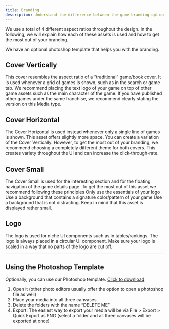 ```yaml
---
title: Branding
description: Understand the difference between the game branding options and how to create them
---
```


We use a total of 4 different aspect ratios throughout the design. In the following, we will explain how each of these assets is used and how to get the most out of your branding. 

We have an optional photoshop template that helps you with the branding.

## Cover Vertically
This cover resembles the aspect ratio of a “traditional” game/book cover. It is used whenever a grid of games is shown, such as in the search or game tab. We recommend placing the text logo of your game on top of other game assets such as the main character of the game. If you have published other games under the same franchise, we recommend clearly stating the version on this Media type.

## Cover Horizontal
The Cover Horizontal is used instead whenever only a single line of games is shown. This asset offers slightly more space. You can create a variation of the Cover Vertically. However, to get the most out of your branding, we recommend choosing a completely different theme for both covers. This creates variety throughout the UI and can increase the click-through-rate.

## Cover Small
The Cover Small is used for the interesting section and for the floating navigation of the game details page. To get the most out of this asset we recommend following these principles
Only use the essentials of your logo
Use a background that contains a signature color/pattern of your game
Use a background that is not distracting. Keep in mind that this asset is displayed rather small.

## Logo
The logo is used for niche UI components such as in tables/rankings. The logo is always placed in a circular UI component. Make sure your logo is scaled in a way that no parts of the logo are cut off.

---

## Using the Photoshop Template
Optionally, you can use our Photoshop template. [Click to download](https://t.me/blacklusion)

1. Open it (other photo editors usually offer the option to open a photoshop file as well)
2. Place your media into all three canvases. 
3. Delete the folders with the name “DELETE ME” 
4. Export: The easiest way to export your media will be via File > Export > Quick Export as PNG (select a folder and all three canvases will be exported at once)
